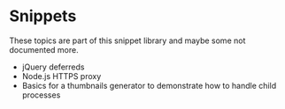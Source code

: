 Snippets
========

These topics are part of this snippet library and maybe some not documented more.

- jQuery deferreds
- Node.js HTTPS proxy
- Basics for a thumbnails generator to demonstrate how to handle child processes